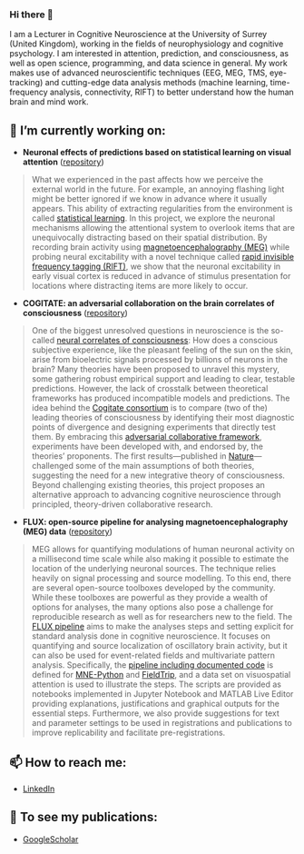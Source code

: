 ### Hi there 👋

I am a Lecturer in Cognitive Neuroscience at the University of Surrey (United Kingdom), working in the fields of neurophysiology and cognitive psychology. I am interested in attention, prediction, and consciousness, as well as open science, programming, and data science in general. My work makes use of advanced neuroscientific techniques (EEG, MEG, TMS, eye-tracking) and cutting-edge data analysis methods (machine learning, time-frequency analysis, connectivity, RIFT) to better understand how the human brain and mind work.

## 🔭 I’m currently working on:
- **Neuronal effects of predictions based on statistical learning on visual attention** ([repository](https://github.com/oscfer88/dSL_RIFT))
> What we experienced in the past affects how we perceive the external world in the future. For example, an annoying flashing light might be better ignored if we know in advance where it usually appears. This ability of extracting regularities from the environment is called [statistical learning](https://en.wikipedia.org/wiki/Statistical_learning_in_language_acquisition). In this project, we explore the neuronal mechanisms allowing the attentional system to overlook items that are unequivocally distracting based on their spatial distribution. By recording brain activity using [magnetoencephalography (MEG)](https://en.wikipedia.org/wiki/Magnetoencephalography) while probing neural excitability with a novel technique called [rapid invisible frequency tagging (RIFT)](https://doi.org/10.1093/cercor/bhac160), we show that the neuronal excitability in early visual cortex is reduced in advance of stimulus presentation for locations where distracting items are more likely to occur.
- **COGITATE: an adversarial collaboration on the brain correlates of consciousness** ([repository](https://github.com/Cogitate-consortium/cogitate-msp1))
> One of the biggest unresolved questions in neuroscience is the so-called [neural correlates of consciousness](https://en.wikipedia.org/wiki/Neural_correlates_of_consciousness): How does a conscious subjective experience, like the pleasant feeling of the sun on the skin, arise from bioelectric signals processed by billions of neurons in the brain? Many theories have been proposed to unravel this mystery, some gathering robust empirical support and leading to clear, testable predictions. However, the lack of crosstalk between theoretical frameworks has produced incompatible models and predictions. The idea behind the [Cogitate consortium](https://www.arc-cogitate.com) is to compare (two of the) leading theories of consciousness by identifying their most diagnostic points of divergence and designing experiments that directly test them. By embracing this [adversarial collaborative framework](https://www.science.org/doi/10.1126/science.abj3259), experiments have been developed with, and endorsed by, the theories’ proponents. The first results—published in [Nature](https://doi.org/10.1038/s41586-025-08888-1)—challenged some of the main assumptions of both theories, suggesting the need for a new integrative theory of consciousness. Beyond challenging existing theories, this project proposes an alternative approach to advancing cognitive neuroscience through principled, theory-driven collaborative research.
- **FLUX: open-source pipeline for analysing magnetoencephalography (MEG) data** ([repository](https://github.com/Neuronal-Oscillations/FLUX))
> MEG allows for quantifying modulations of human neuronal activity on a millisecond time scale while also making it possible to estimate the location of the underlying neuronal sources. The technique relies heavily on signal processing and source modelling. To this end, there are several open-source toolboxes developed by the community. While these toolboxes are powerful as they provide a wealth of options for analyses, the many options also pose a challenge for reproducible research as well as for researchers new to the field. The [FLUX pipeline](https://www.sciencedirect.com/science/article/pii/S1053811922001768?via%3Dihub) aims to make the analyses steps and setting explicit for standard analysis done in cognitive neuroscience. It focuses on quantifying and source localization of oscillatory brain activity, but it can also be used for event-related fields and multivariate pattern analysis. Specifically, the [pipeline including documented code](https://neuosc.com/flux/) is defined for [MNE-Python](https://mne.tools/stable/index.html) and [FieldTrip](https://www.fieldtriptoolbox.org/), and a data set on visuospatial attention is used to illustrate the steps. The scripts are provided as notebooks implemented in Jupyter Notebook and MATLAB Live Editor providing explanations, justifications and graphical outputs for the essential steps. Furthermore, we also provide suggestions for text and parameter settings to be used in registrations and publications to improve replicability and facilitate pre-registrations.

## 📫 How to reach me:
- [LinkedIn](https://www.linkedin.com/in/oscar-ferrante-700880250/)

## :newspaper: To see my publications:
- [GoogleScholar](https://scholar.google.it/citations?user=p_D77I0AAAAJ&hl=en)

<!--
**oscfer88/oscfer88** is a ✨ _special_ ✨ repository because its `README.md` (this file) appears on your GitHub profile.

Here are some ideas to get you started:

- 🔭 I’m currently working on ...
- 🌱 I’m currently learning ...
- 👯 I’m looking to collaborate on ...
- 🤔 I’m looking for help with ...
- 💬 Ask me about ...
- 📫 How to reach me: ...
- 😄 Pronouns: ...
- ⚡ Fun fact: ...
-->
